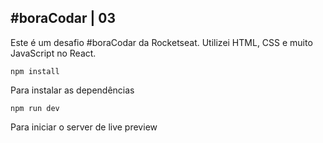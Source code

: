 ## #boraCodar | 03

Este é um desafio #boraCodar da Rocketseat. Utilizei HTML, CSS e muito JavaScript no React.

`npm install`

Para instalar as dependências

`npm run dev`

Para iniciar o server de live preview
